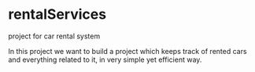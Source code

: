# rentalServices
project for car rental system

In this project we want to build a project which keeps track of rented cars and everything related to it,
in very simple yet efficient way.
